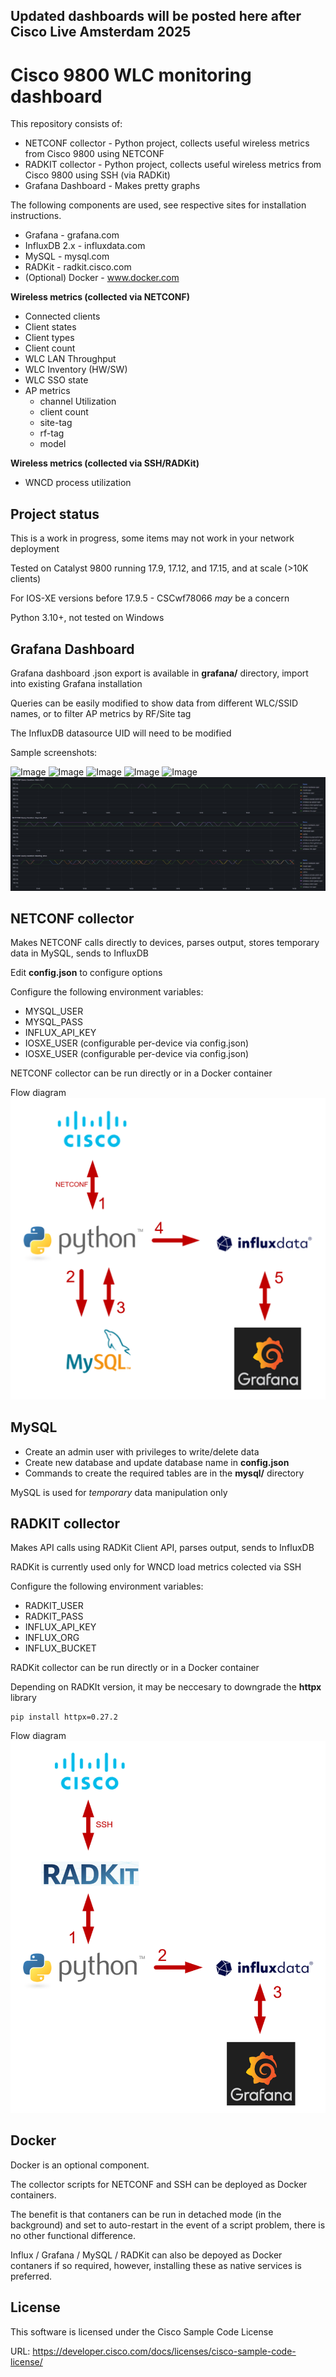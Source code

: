## Updated dashboards will be posted here after Cisco Live Amsterdam 2025 

# Cisco 9800 WLC monitoring dashboard

This repository consists of:

- NETCONF collector - Python project, collects useful wireless metrics from Cisco 9800 using NETCONF
- RADKIT collector - Python project, collects useful wireless metrics from Cisco 9800 using SSH (via RADKit)
- Grafana Dashboard - Makes pretty graphs

The following components are used, see respective sites for installation instructions.
- Grafana - grafana.com
- InfluxDB 2.x - influxdata.com
- MySQL - mysql.com
- RADKit - radkit.cisco.com
- (Optional) Docker - www.docker.com

**Wireless metrics (collected via NETCONF)**

- Connected clients
- Client states
- Client types
- Client count
- WLC LAN Throughput
- WLC Inventory (HW/SW)
- WLC SSO state
- AP metrics
  - channel Utilization
  - client count
  - site-tag
  - rf-tag
  - model

**Wireless metrics (collected via SSH/RADKit)**
- WNCD process utilization

## Project status

This is a work in progress, some items may not work in your network deployment

Tested on Catalyst 9800 running 17.9, 17.12, and 17.15, and at scale (>10K clients)

For IOS-XE versions before 17.9.5 - CSCwf78066 _may_ be a concern

Python 3.10+, not tested on Windows

## Grafana Dashboard

Grafana dashboard .json export is available in **grafana/** directory, import into existing Grafana installation

Queries can be easily modified to show data from different WLC/SSID names, or to filter AP metrics by RF/Site tag

The InfluxDB datasource UID will need to be modified

Sample screenshots:

![Image](https://github.com/ciscowireless/wifi-dashboard/blob/main/images/client-capabilities.png)
![Image](https://github.com/ciscowireless/wifi-dashboard/blob/main/images/client-summary.png)
![Image](https://github.com/ciscowireless/wifi-dashboard/blob/main/images/radios-channel-utilization.png)
![Image](https://github.com/ciscowireless/wifi-dashboard/blob/main/images/radios-client-count.png)
![Image](https://github.com/ciscowireless/wifi-dashboard/blob/main/images/wlc-summary.png)
![Image](https://github.com/ciscowireless/wifi-dashboard/blob/main/images/dashboard-statistics.jpg)

## NETCONF collector

Makes NETCONF calls directly to devices, parses output, stores temporary data in MySQL, sends to InfluxDB

Edit **config.json** to configure options

Configure the following environment variables:
- MYSQL_USER
- MYSQL_PASS
- INFLUX_API_KEY
- IOSXE_USER (configurable per-device via config.json)
- IOSXE_USER (configurable per-device via config.json)

NETCONF collector can be run directly or in a Docker container

Flow diagram
![Image](https://github.com/Johnny8Bit/wifi-dashboard/blob/main/images/netconf-flow.png)

## MySQL

- Create an admin user with privileges to write/delete data
- Create new database and update database name in **config.json**
- Commands to create the required tables are in the **mysql/** directory

MySQL is used for _temporary_ data manipulation only

## RADKIT collector

Makes API calls using RADKit Client API, parses output, sends to InfluxDB

RADKit is currently used only for WNCD load metrics colected via SSH

Configure the following environment variables:
- RADKIT_USER
- RADKIT_PASS
- INFLUX_API_KEY
- INFLUX_ORG
- INFLUX_BUCKET

RADKit collector can be run directly or in a Docker container

Depending on RADKIt version, it may be neccesary to downgrade the __httpx__ library
```
pip install httpx=0.27.2
```
Flow diagram
![Image](https://github.com/Johnny8Bit/wifi-dashboard/blob/main/images/ssh-flow.png)

## Docker

Docker is an optional component.

The collector scripts for NETCONF and SSH can be deployed as Docker containers.

The benefit is that contaners can be run in detached mode (in the background) and set to auto-restart in the event of a script problem, there is no other functional difference.

Influx / Grafana / MySQL / RADKit can also be depoyed as Docker contaners if so required, however, installing these as native services is preferred.

## License

This software is licensed under the Cisco Sample Code License

URL: https://developer.cisco.com/docs/licenses/cisco-sample-code-license/



